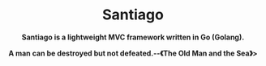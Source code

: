 <h1 align="center">
  Santiago
</h1>

<p align="center">
	<strong>Santiago is a lightweight MVC framework written in Go (Golang).</strong>
</p>

<p align="center">
	<strong>A man can be destroyed but not defeated.--《The Old Man and the Sea》></strong>
</p>
